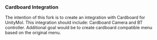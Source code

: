 ### Cardboard Integration

The intention of this fork is to create an integration with Cardboard for UnityMol.
This integration should include: Cardboard Camera and BT controller.
Additional goal would be to create cardboard compatible menu based on the original menu.
